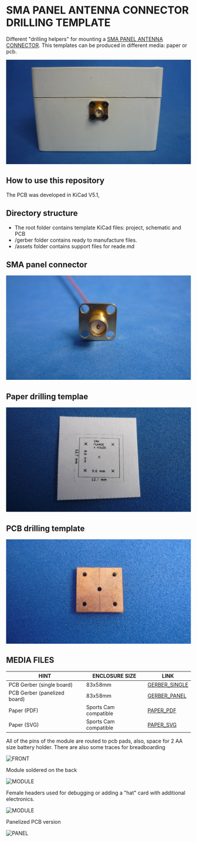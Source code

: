 # SMA PANEL ANTENNA CONNECTOR DRILLING TEMPLATE

Different "drilling helpers" for mounting a [SMA PANEL ANTENNA CONNECTOR](assets/pdf/Catalog_SMA.pdf). This templates can be produced in different media: paper or pcb. 

![SMAPANEL](assets/img/smapanel.jpg)

## How to use this repository

The PCB was developed in KiCad V5.1,

## Directory structure

* The root folder contains template KiCad files: project, schematic and PCB 
* /gerber folder contains ready to manufacture files.
* /assets folder contains support files for reade.md

## SMA panel connector

![SMACONNECTOR](assets/img/smaconnector.jpg)

## Paper drilling templae

![PAPERTEMPLATE](assets/img/paper.jpg)

## PCB drilling template


![PCBTEMPLATE](assets/img/pcb.jpg)

## MEDIA FILES

| HINT                        | ENCLOSURE SIZE        | LINK                                     
|-----------------------------|-----------------------|---------------------------------------------------
| PCB Gerber (single board)   | 83x58mm               | [GERBER_SINGLE](gerber/single)  
| PCB Gerber (panelized board)| 83x58mm               | [GERBER_PANEL](gerber/panel)  
| Paper (PDF)                 | Sports Cam compatible | [PAPER_PDF](assets/pdf/drill-layout.pdf)
| Paper (SVG)                 | Sports Cam compatible | [PAPER_SVG](assets/img/drill-layout.svf)

All of the pins of the module are routed to pcb pads, also, space for 2 AA size battery holder. There are also some traces for breadboarding

![FRONT](assets/img/front.jpg)

Module soldered on the back

![MODULE](assets/img/module.jpg)

Female headers used for debugging or adding a "hat" card with additional electronics.

![MODULE](assets/img/space.jpg)

Panelized PCB version 

![PANEL](assets/img/panel.jpg)


